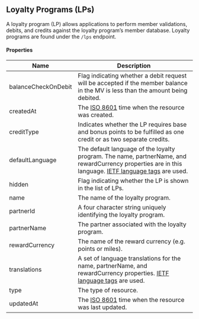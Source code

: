 ## Loyalty Programs (LPs)

A loyalty program (LP) allows applications to perform member validations, debits, and credits against the loyalty program’s member database. Loyalty programs are found under the `/lps` endpoint.

#### Properties

<table>
    <thead>
        <tr>
            <th>Name</th>
            <th>Description</th>
        </tr>
    </thead>
    <tbody>
        <tr>
            <td>balanceCheckOnDebit</td>
            <td>Flag indicating whether a debit request will be accepted if the member balance in the MV is less than the amount being debited.</td>
        </tr>
        <tr>
            <td>createdAt</td>
            <td>The <a href="http://en.wikipedia.org/wiki/ISO_8601">ISO 8601</a> time when the resource was created.</td>
        </tr>
        <tr>
            <td>creditType</td>
            <td>Indicates whether the LP requires base and bonus points to be fulfilled as one credit or as two separate credits.</td>
        </tr>
        <tr>
            <td>defaultLanguage</td>
            <td>The default language of the loyalty program. The name, partnerName, and rewardCurrency properties are in this language. <a href="http://en.wikipedia.org/wiki/IETF_language_tag">IETF language tags</a> are used.</td>
        </tr>
        <tr>
            <td>hidden</td>
            <td>Flag indicating whether the LP is shown in the list of LPs.</td>
        </tr>
        <tr>
            <td>name</td>
            <td>The name of the loyalty program.</td>
        </tr>
        <tr>
            <td>partnerId</td>
            <td>A four character string uniquely identifying the loyalty program.</td>
        </tr>
        <tr>
            <td>partnerName</td>
            <td>The partner associated with the loyalty program.</td>
        </tr>
        <tr>
            <td>rewardCurrency</td>
            <td>The name of the reward currency (e.g. points or miles).</td>
        </tr>
        <tr>
            <td>translations</td>
            <td>A set of language translations for the name, partnerName, and rewardCurrency properties. <a href="http://en.wikipedia.org/wiki/IETF_language_tag">IETF language tags</a> are used.</td>
        </tr>
        <tr>
            <td>type</td>
            <td>The type of resource.</td>
        </tr>
        <tr>
            <td>updatedAt</td>
            <td>The <a href="http://en.wikipedia.org/wiki/ISO_8601">ISO 8601</a> time when the resource was last updated.</td>
        </tr>
    </tbody>
</table>














